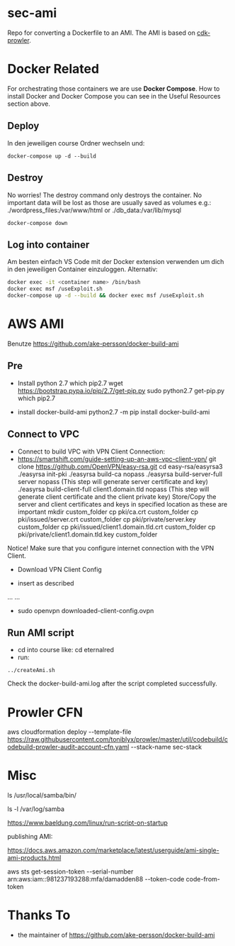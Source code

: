 # sec-ami
Repo for converting a Dockerfile to an AMI. The AMI is based on [cdk-prowler](https://github.com/mmuller88/cdk-prowler).

# Docker Related
For orchestrating those containers we are use **Docker Compose**. How to install Docker and Docker Compose you can see in the Useful Resources section above.

## Deploy
In den jeweiligen course Ordner wechseln und:

```
docker-compose up -d --build
```
## Destroy
No worries! The destroy command only destroys the container. No important data will be lost as those are usually saved as volumes e.g.: ./wordpress_files:/var/www/html or ./db_data:/var/lib/mysql

```
docker-compose down
```
## Log into container
Am besten einfach VS Code mit der Docker extension verwenden um dich in den jeweiligen Container einzuloggen. Alternativ:
```bash
docker exec -it <container name> /bin/bash
docker exec msf /useExploit.sh
docker-compose up -d --build && docker exec msf /useExploit.sh
```

# AWS AMI
Benutze https://github.com/ake-persson/docker-build-ami

## Pre
* Install python 2.7
which pip2.7
wget https://bootstrap.pypa.io/pip/2.7/get-pip.py
sudo python2.7 get-pip.py
which pip2.7

* install docker-build-ami
python2.7 -m pip install docker-build-ami

## Connect to VPC
* Connect to build VPC with VPN Client Connection:
* https://smartshift.com/guide-setting-up-an-aws-vpc-client-vpn/
git clone https://github.com/OpenVPN/easy-rsa.git
cd easy-rsa/easyrsa3
./easyrsa init-pki
./easyrsa build-ca nopass
./easyrsa build-server-full server nopass (This step will generate server certificate and key)
./easyrsa build-client-full client1.domain.tld nopass (This step will generate client certificate and the client private key)
Store/Copy the server and client certificates and keys in specified location as these are important
mkdir custom_folder
cp pki/ca.crt custom_folder
cp pki/issued/server.crt custom_folder
cp pki/private/server.key custom_folder
cp pki/issued/client1.domain.tld.crt custom_folder
cp pki/private/client1.domain.tld.key custom_folder

Notice! Make sure that you configure internet connection with the VPN Client.
* Download VPN Client Config

* insert as described
<cert>
...
</cert>
<key>
...
</key>

* sudo openvpn downloaded-client-config.ovpn

## Run AMI script
* cd into course like: cd eternalred
* run:
```
../createAmi.sh
```

Check the docker-build-ami.log after the script completed successfully.

# Prowler CFN

aws cloudformation deploy --template-file https://raw.githubusercontent.com/toniblyx/prowler/master/util/codebuild/codebuild-prowler-audit-account-cfn.yaml --stack-name sec-stack

# Misc
ls /usr/local/samba/bin/

ls -l /var/log/samba  

https://www.baeldung.com/linux/run-script-on-startup

publishing AMI:

https://docs.aws.amazon.com/marketplace/latest/userguide/ami-single-ami-products.html

aws sts get-session-token --serial-number arn:aws:iam::981237193288:mfa/damadden88 --token-code code-from-token

# Thanks To
* the maintainer of https://github.com/ake-persson/docker-build-ami